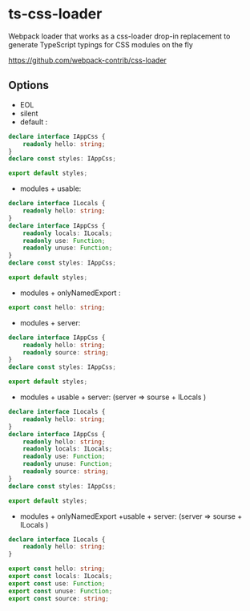 # ts-css-loader

Webpack loader that works as a css-loader drop-in replacement to generate TypeScript typings for CSS modules on the fly

https://github.com/webpack-contrib/css-loader

## Options

-   EOL
-   silent
-   default :

```ts
declare interface IAppCss {
    readonly hello: string;
}
declare const styles: IAppCss;

export default styles;
```

-   modules + usable:

```ts
declare interface ILocals {
    readonly hello: string;
}
declare interface IAppCss {
    readonly locals: ILocals;
    readonly use: Function;
    readonly unuse: Function;
}
declare const styles: IAppCss;

export default styles;
```

-   modules + onlyNamedExport :

```ts
export const hello: string;
```

-   modules + server:

```ts
declare interface IAppCss {
    readonly hello: string;
    readonly source: string;
}
declare const styles: IAppCss;

export default styles;
```

-   modules + usable + server:
    (server => sourse + ILocals )

```ts
declare interface ILocals {
    readonly hello: string;
}
declare interface IAppCss {
    readonly hello: string;
    readonly locals: ILocals;
    readonly use: Function;
    readonly unuse: Function;
    readonly source: string;
}
declare const styles: IAppCss;

export default styles;
```

-   modules + onlyNamedExport +usable + server:
    (server => sourse + ILocals )

```ts
declare interface ILocals {
    readonly hello: string;
}

export const hello: string;
export const locals: ILocals;
export const use: Function;
export const unuse: Function;
export const source: string;
```

